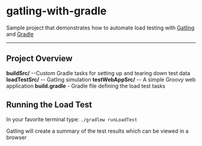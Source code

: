 gatling-with-gradle
===================

Sample project that demonstrates how to automate load testing with [Gatling][1] and [Gradle][2]

----

Project Overview
-----------------

**buildSrc/** --Custom Gradle tasks for setting up and tearing down test data
**loadTestSrc/** -- Gatling simulation
**testWebAppSrc/** -- A simple Groovy web application
**build.gradle** - Gradle file defining the load test tasks

Running the Load Test
---------------------
In your favorite terminal type:
`./gradlew runLoadTest`

Gatling will create a summary of the test results which can be viewed in a browser


  [1]: http://gatling-tool.org/
  [2]: http://www.gradle.org/